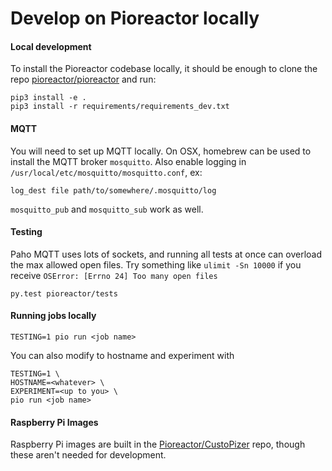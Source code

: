 # Develop on Pioreactor locally


#### Local development

To install the Pioreactor codebase locally, it should be enough to clone the repo [pioreactor/pioreactor](https://github.com/pioreactor/pioreactor) and run:

```
pip3 install -e .
pip3 install -r requirements/requirements_dev.txt
```

#### MQTT

You will need to set up MQTT locally. On OSX, homebrew can be used to install the MQTT broker `mosquitto`. Also enable logging in `/usr/local/etc/mosquitto/mosquitto.conf`, ex:

`log_dest file path/to/somewhere/.mosquitto/log`

`mosquitto_pub` and `mosquitto_sub` work as well.

#### Testing

Paho MQTT uses lots of sockets, and running all tests at once can overload the max allowed open files. Try something
like `ulimit -Sn 10000` if you receive `OSError: [Errno 24] Too many open files`

```
py.test pioreactor/tests
```

#### Running jobs locally

```
TESTING=1 pio run <job name>
```

You can also modify to hostname and experiment with

```
TESTING=1 \
HOSTNAME=<whatever> \
EXPERIMENT=<up to you> \
pio run <job name>
```

#### Raspberry Pi Images

Raspberry Pi images are built in the [Pioreactor/CustoPizer](https://github.com/Pioreactor/CustoPiZer/tree/pioreactor) repo, though these aren't needed for development.